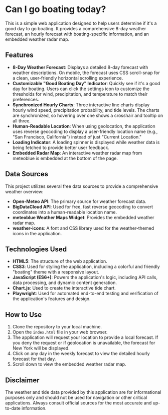 # Can I go boating today?

This is a simple web application designed to help users determine if it's a good day to go boating. It provides a comprehensive 8-day weather forecast, an hourly forecast with boating-specific information, and an embedded weather radar map.

## Features

*   **8-Day Weather Forecast**: Displays a detailed 8-day forecast with weather descriptions. On mobile, the forecast uses CSS scroll-snap for a clean, user-friendly horizontal scrolling experience.
*   **Customizable "Good Boating Day" Indicator**: Quickly see if it's a good day for boating. Users can click the settings icon to customize the thresholds for wind, precipitation, and temperature to match their preferences.
*   **Synchronized Hourly Charts**: Three interactive line charts display hourly wind speed, precipitation probability, and tide levels. The charts are synchronized, so hovering over one shows a crosshair and tooltip on all three.
*   **Human-Readable Location**: When using geolocation, the application uses reverse geocoding to display a user-friendly location name (e.g., "San Francisco, California") instead of just "Current Location."
*   **Loading Indicator**: A loading spinner is displayed while weather data is being fetched to provide better user feedback.
*   **Embedded Radar Map**: An interactive weather radar map from meteoblue is embedded at the bottom of the page.

## Data Sources

This project utilizes several free data sources to provide a comprehensive weather overview:

*   **Open-Meteo API**: The primary source for weather forecast data.
*   **BigDataCloud API**: Used for free, fast reverse geocoding to convert coordinates into a human-readable location name.
*   **meteoblue Weather Maps Widget**: Provides the embedded weather radar map.
*   **weather-icons**: A font and CSS library used for the weather-themed icons in the application.

## Technologies Used

*   **HTML5**: The structure of the web application.
*   **CSS3**: Used for styling the application, including a colorful and friendly "boating" theme with a responsive layout.
*   **JavaScript (ES6+)**: Powers the application's logic, including API calls, data processing, and dynamic content generation.
*   **Chart.js**: Used to create the interactive tide chart.
*   **Playwright**: Used for automated end-to-end testing and verification of the application's features and design.

## How to Use

1.  Clone the repository to your local machine.
2.  Open the `index.html` file in your web browser.
3.  The application will request your location to provide a local forecast. If you deny the request or if geolocation is unavailable, the forecast for New York will be displayed.
4.  Click on any day in the weekly forecast to view the detailed hourly forecast for that day.
5.  Scroll down to view the embedded weather radar map.

## Disclaimer

The weather and tide data provided by this application are for informational purposes only and should not be used for navigation or other critical applications. Always consult official sources for the most accurate and up-to-date information.